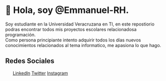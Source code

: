 # 👋 Hola, soy @Emmanuel-RH. 
Soy estudiante en la Universidad Veracruzana en TI, en este repostiorio podras encontrar todos mis proyectos escolares relacionadosa programación.  
Como persona principiante intento adquirir todos los días nuevos conocimientos relacionados al tema informatico, me apasiona lo que hago.

## Redes Sociales
<ul>
<a href="https://www.linkedin.com/in/jos%C3%A9-emmanuelreyeshern%C3%A1ndez/">Linkedln</a>
<a href="https://twitter.com/derek_rh_">Twitter</a> 
<a href="https://www.instagram.com/derek.rh_/">Instagram</a>
<ul>
